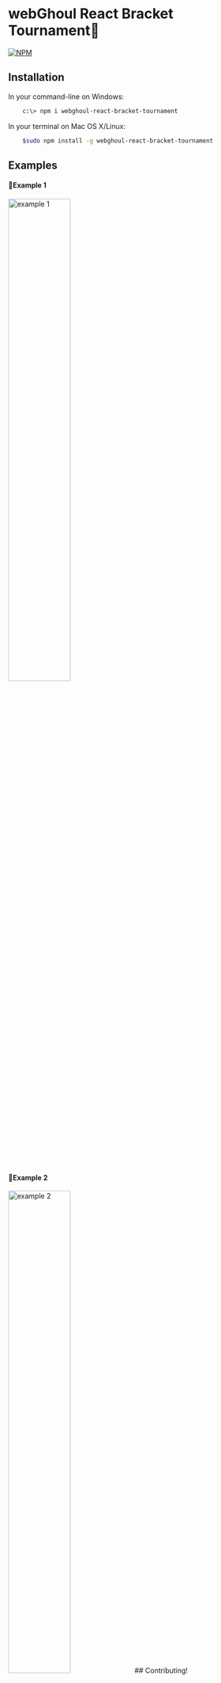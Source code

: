 
# webGhoul React Bracket Tournament💯

[![NPM](https://nodei.co/npm/webghoul-react-bracket-tournament.png)](https://nodei.co/npm/webghoul-react-bracket-tournament/)

## Installation

In your command-line on Windows:

```bash
    c:\> npm i webghoul-react-bracket-tournament
```

In your terminal on Mac OS X/Linux:

```bash
    $sudo npm install -g webghoul-react-bracket-tournament
```

## Examples
<h4>📌Example 1</h4>
<img width="50%" alt="example 1" src="https://github.com/web-ghoul/webghoul-react-bracket-tournament/assets/84246173/d7a67cd3-d168-4ebf-bd95-009aa9f4013f"/>
<h4>📌Example 2</h4>
<img width="50%"  alt="example 2" src="https://github.com/web-ghoul/webghoul-react-bracket-tournament/assets/84246173/f20d1290-f385-421f-b64b-fd762687f136"/>
## Contributing!



Cordova is an open source Apache project and contributors are needed to keep this project moving forward. Learn more on
[how to contribute on our website][contribute].

## Reporting Issues

If you find issues with the Cordova CLI, please follow our guidelines for [reporting issues]. Please bear in mind that most of `cordova-cli`'s functionality is implemented in [cordova-lib], so that could be the place to report your issue.
Platform-specific issues should be reported in the relevant repositories, such as [cordova-android] and [cordova-ios].

[Overview of Cordova]: http://cordova.apache.org/docs/en/latest/guide/overview/
[Create your first Cordova app]: http://cordova.apache.org/docs/en/latest/guide/cli/index.html
[Reference docs]: http://cordova.apache.org/docs/en/latest/cordova-cli/index.html
[Supported platforms]: http://cordova.apache.org/docs/en/latest/guide/support/index.html
[Project directory structure]: http://cordova.apache.org/docs/en/latest/cordova-cli/index.html#directory-structure
[Contribute]: http://cordova.apache.org/contribute/
[Reporting issues]: http://cordova.apache.org/contribute/issues.html
[cordova-lib]: https://github.com/apache/cordova-lib
[cordova-android]: https://github.com/apache/cordova-android
[cordova-ios]: https://github.com/apache/cordova-ios
